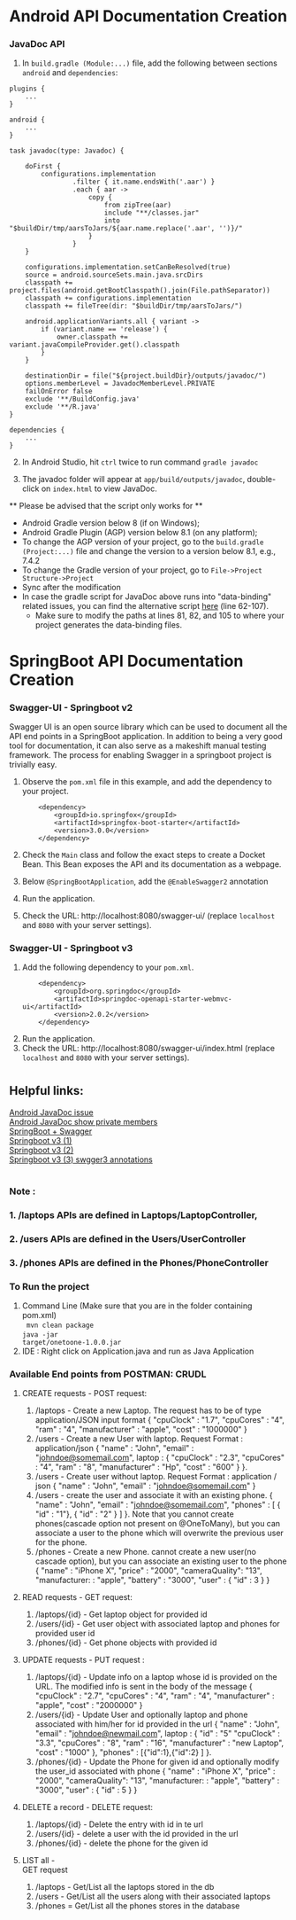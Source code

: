 # Android API Documentation Creation

### JavaDoc API

1. In `build.gradle (Module:...)` file, add the following between sections `android` and `dependencies`:

```
plugins {
    ...
}

android {
    ...
}

task javadoc(type: Javadoc) {

    doFirst {
        configurations.implementation
                .filter { it.name.endsWith('.aar') }
                .each { aar ->
                    copy {
                        from zipTree(aar)
                        include "**/classes.jar"
                        into "$buildDir/tmp/aarsToJars/${aar.name.replace('.aar', '')}/"
                    }
                }
    }

    configurations.implementation.setCanBeResolved(true)
    source = android.sourceSets.main.java.srcDirs
    classpath += project.files(android.getBootClasspath().join(File.pathSeparator))
    classpath += configurations.implementation
    classpath += fileTree(dir: "$buildDir/tmp/aarsToJars/")

    android.applicationVariants.all { variant ->
        if (variant.name == 'release') {
            owner.classpath += variant.javaCompileProvider.get().classpath
        }
    }

    destinationDir = file("${project.buildDir}/outputs/javadoc/")
    options.memberLevel = JavadocMemberLevel.PRIVATE
    failOnError false
    exclude '**/BuildConfig.java'
    exclude '**/R.java'
}

dependencies {
    ...
}
```

2. In Android Studio, hit `ctrl` twice to run command `gradle javadoc`

3. The javadoc folder will appear at `app/build/outputs/javadoc`, double-click on `index.html` to view JavaDoc.

** Please be advised that the script only works for **
- Android Gradle version below 8 (if on Windows);
- Android Gradle Plugin (AGP) version below 8.1 (on any platform);   
- To change the AGP version of your project, go to the `build.gradle (Project:...)` file and change the version to a version below 8.1, e.g., 7.4.2 
- To change the Gradle version of your project, go to `File->Project Structure->Project`
- Sync after the modification
- In case the gradle script for JavaDoc above runs into "data-binding" related issues, you can find the alternative script [here](https://git.las.iastate.edu/cs309/tutorials/-/blob/springboot_unit2_4_swagger_ui/AndroidExample/app/build.gradle) (line 62-107). 
    - Make sure to modify the paths at lines 81, 82, and 105 to where your project generates the data-binding files.


# SpringBoot API Documentation Creation

### Swagger-UI - Springboot v2
Swagger UI is an open source library which can be used to document all the API end points in a SpringBoot application. In addition to being a very good tool for documentation, it can also serve as a makeshift manual testing framework. The process for enabling Swagger in a springboot project is trivially easy.
1. Observe the `pom.xml` file in this example, and add the dependency to your project.
    ```
        <dependency>
            <groupId>io.springfox</groupId>
            <artifactId>springfox-boot-starter</artifactId>
            <version>3.0.0</version>
        </dependency>
    ```

2. Check the `Main` class and follow the exact steps to create a Docket Bean. This Bean exposes the API and its documentation as a webpage.
3. Below `@SpringBootApplication`, add the `@EnableSwagger2` annotation
4. Run the application.
5. Check the URL: http://localhost:8080/swagger-ui/ (replace `localhost` and `8080` with your server settings).

### Swagger-UI - Springboot v3
1. Add the following dependency to your `pom.xml`.
    ```
        <dependency>
            <groupId>org.springdoc</groupId>
            <artifactId>springdoc-openapi-starter-webmvc-ui</artifactId>
            <version>2.0.2</version>
        </dependency>
    ```
2. Run the application.
3. Check the URL: http://localhost:8080/swagger-ui/index.html (replace `localhost` and `8080` with your server settings).

# 
## Helpful links:
[Android JavaDoc issue](https://stackoverflow.com/questions/69563407/android-studio-javadoc-error-throws-a-nullpointerexception) \
[Android JavaDoc show private members](https://stackoverflow.com/questions/69563407/android-studio-javadoc-error-throws-a-nullpointerexception) \
[SpringBoot + Swagger](https://www.baeldung.com/swagger-2-documentation-for-spring-rest-api) \
[Springboot v3 (1)](https://stackoverflow.com/questions/74614369/how-to-run-swagger-3-on-spring-boot-3) \
[Springboot v3 (2)](https://springdoc.org/v2/#Introduction) \
[Springboot v3 (3) swgger3 annotations](https://www.bezkoder.com/swagger-3-annotations/)

#

### Note :
### 1. /laptops APIs are defined in Laptops/LaptopController, 
### 2. /users APIs are defined in the Users/UserController
### 3. /phones APIs are defined in the Phones/PhoneController


### To Run the project 
1. Command Line (Make sure that you are in the folder containing pom.xml)</br>
<code> mvn clean package</code></br>
<code>java -jar target/onetoone-1.0.0.jar</code>
2. IDE : Right click on Application.java and run as Java Application

### Available End points from POSTMAN: CRUDL
1. CREATE requests - 
POST request: 
    1. /laptops - Create a new Laptop. The request has to be of type application/JSON input format 
    {
        "cpuClock" : "1.7",
        "cpuCores"  : "4",
        "ram"   : "4",
        "manufacturer" : "apple",
        "cost" : "1000000"
    }
    2. /users - Create a new User with laptop. Request Format : application/json
    {
        "name" : "John",
        "email"  : "johndoe@somemail.com",
        laptop   : {
            "cpuClock" : "2.3",
            "cpuCores"  : "4",
            "ram"   : "8",
            "manufacturer" : "Hp",
            "cost" : "600"
        }
    }. 
    3. /users - Create user without laptop. Request Format : application / json
    {
        "name" : "John",
        "email"  : "johndoe@somemail.com"
    }
    4. /users - create the user and associate it with an existing phone.
    {
        "name" : "John",
        "email" : "johndoe@somemail.com",
        "phones" : [
            { "id" : "1"},
            { "id" : "2" }
        ]
    }. Note that you cannot create phones(cascade option not present on @OneToMany), but you can associate a user to the phone which will overwrite the previous user for the phone.
    4. /phones - Create a new Phone. cannot create a new user(no cascade option), but you can associate an existing user to the phone 
    {
        "name" : "iPhone X",
        "price" : "2000",
        "cameraQuality": "13",
        "manufacturer: : "apple",
        "battery" : "3000",
        "user" : {
            "id" : 3
        }
    }
2. READ requests -
GET request:
    1. /laptops/{id} - Get laptop object for provided id
    2. /users/{id} - Get user object with associated laptop and phones for provided user id
    3. /phones/{id} - Get phone objects with provided id

3. UPDATE requests -
PUT request : 
    1. /laptops/{id} - Update info on a laptop whose id is provided on the URL. The modified info is sent in the body of the message
    {
        "cpuClock" : "2.7",
        "cpuCores"  : "4",
        "ram"   : "4",
        "manufacturer" : "apple",
        "cost" : "2000000"
    }
    2. /users/{id} - Update User and optionally laptop and phone associated with him/her for id provided in the url
    {
        "name" : "John",
        "email"  : "johndoe@newmail.com",
        laptop   : {
            "id" : "5"
            "cpuClock" : "3.3",
            "cpuCores"  : "8",
            "ram"   : "16",
            "manufacturer" : "new Laptop",
            "cost" : "1000"
        },
        "phones" : [{"id":1},{"id":2} ]
    }.
    3. /phones/{id} - Update the Phone for given id and optionally modify the user_id associated with phone
     {
        "name" : "iPhone X",
        "price" : "2000",
        "cameraQuality": "13",
        "manufacturer: : "apple",
        "battery" : "3000",
        "user" : {
            "id" : 5
        }
    }
4. DELETE a record - 
 DELETE request:
    1. /laptops/{id} - Delete the entry with id in te url
    2. /users/{id} - delete a user with the id provided in the url
    3. /phones/{id} - delete the phone for the given id

5. LIST all -  
GET request
    1. /laptops - Get/List all the laptops stored in the db
    2. /users - Get/List all the users along with their associated laptops
    3. /phones = Get/List all the phones stores in the database
